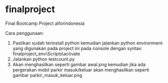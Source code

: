 # finalproject

Final Bootcamp Project aiforindonesia

Cara penggunaan:

1. Pastikan sudah terinstall python kemudian jalankan python environment yang digunakan pada project ini pada console dengan syntax: finalproject_env\Scripts\activate
2. Jalankan python testcount.py
3. Akan menghasilkan seperti gambar awal.png kemudian jika ada pergerakan mobil parkir masuk/keluar akan menghasilkan seperti gambar parkir_masuk_keluar.png
